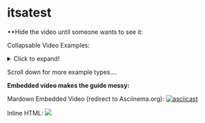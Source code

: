 # itsatest

**Hide the video until someone wants to see it:

Collapsable Video Examples:
<details>
  <summary>Click to expand!</summary>
  ## Security Example #1
[![asciicast](https://asciinema.org/a/332708.svg)](https://asciinema.org/a/332708)
</details>

Scroll down for more example types....










**Embedded video makes the guide messy:**


Mardown Embedded Video (redirect to Asciinema.org):
[![asciicast](https://asciinema.org/a/332708.svg)](https://asciinema.org/a/332708)


Inline HTML:
<a href="https://asciinema.org/a/332708" target="_blank"><img src="https://asciinema.org/a/332708.svg" /></a>
